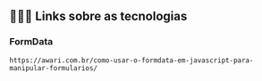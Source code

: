 <h2> 
    👨🏽‍💻 Links sobre as tecnologias
</h2>

<h3>
    FormData
</h3>

```
https://awari.com.br/como-usar-o-formdata-em-javascript-para-manipular-formularios/
```